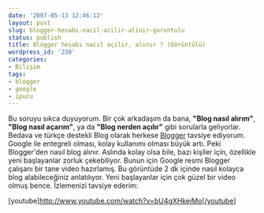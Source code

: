 ```yaml
---
date: '2007-05-13 12:46:12'
layout: post
slug: blogger-hesabi-nacil-acilir-alinir-goruntulu
status: publish
title: Blogger hesabı nacıl açılır, alınır ? (Görüntülü)
wordpress_id: '238'
categories:
- Bilişim
tags:
- blogger
- google
- ipucu
---
```


Bu soruyu sıkca duyuyorum. Bir çok arkadaşım da bana, **"Blog nasıl alırım"**, **"Blog nasıl açarım"**, ya da **"Blog nerden açılır"** gibi sorularla geliyorlar. Bedava ve türkçe destekli Blog olarak herkese [Blogger](http://www.blogger.com) tavsiye ediyorum. Google ile entegreli olması, kolay kullanımı olması büyük artı. Peki Blogger'den nasıl blog alınır. Aslında kolay olsa bile, bazı kişiler için, özellikle yeni başlayanlar zorluk çekebiliyor. Bunun için Google resmi Blogger çalışanı bir tane video hazırlamış. Bu görüntüde 2 dk içinde nasıl kolayca blog alabileceğiniz anlatılıyor.  Yeni başlayanlar için çok güzel bir video olmuş bence. İzlemenizi tavsiye ederim:

[youtube]http://www.youtube.com/watch?v=bU4gXHkejMo[/youtube] 

